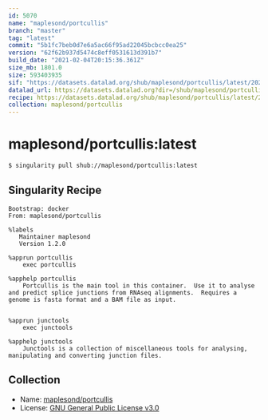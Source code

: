 ```yaml
---
id: 5070
name: "maplesond/portcullis"
branch: "master"
tag: "latest"
commit: "5b1fc7beb0d7e6a5ac66f95ad22045bcbcc0ea25"
version: "62f62b937d5474c8eff0531613d391b7"
build_date: "2021-02-04T20:15:36.361Z"
size_mb: 1801.0
size: 593403935
sif: "https://datasets.datalad.org/shub/maplesond/portcullis/latest/2021-02-04-5b1fc7be-62f62b93/62f62b937d5474c8eff0531613d391b7.sif"
datalad_url: https://datasets.datalad.org?dir=/shub/maplesond/portcullis/latest/2021-02-04-5b1fc7be-62f62b93/
recipe: https://datasets.datalad.org/shub/maplesond/portcullis/latest/2021-02-04-5b1fc7be-62f62b93/Singularity
collection: maplesond/portcullis
---
```


# maplesond/portcullis:latest

```bash
$ singularity pull shub://maplesond/portcullis:latest
```

## Singularity Recipe

```singularity
Bootstrap: docker
From: maplesond/portcullis

%labels
   Maintainer maplesond
   Version 1.2.0

%apprun portcullis
    exec portcullis

%apphelp portcullis
    Portcullis is the main tool in this container.  Use it to analyse and predict splice junctions from RNAseq alignments.  Requires a genome is fasta format and a BAM file as input.


%apprun junctools
    exec junctools

%apphelp junctools
    Junctools is a collection of miscellaneous tools for analysing, manipulating and converting junction files.
```

## Collection

 - Name: [maplesond/portcullis](https://github.com/maplesond/portcullis)
 - License: [GNU General Public License v3.0](https://api.github.com/licenses/gpl-3.0)

